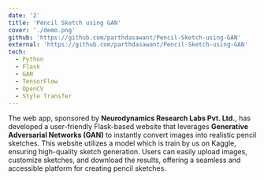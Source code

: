 ```yaml
---
date: '2'
title: 'Pencil Sketch using GAN'
cover: './demo.png'
github: 'https://github.com/parthdasawant/Pencil-Sketch-using-GAN'
external: 'https://github.com/parthdasawant/Pencil-Sketch-using-GAN'
tech:
  - Python
  - Flask
  - GAN
  - TensorFlow
  - OpenCV
  - Style Transfer
---
```


The web app, sponsored by **Neurodynamics Research Labs Pvt. Ltd.**, has developed a user-friendly Flask-based website that leverages **Generative Adversarial Networks (GAN)** to instantly convert images into realistic pencil sketches. This website utilizes a model which is train by us on Kaggle, ensuring high-quality sketch generation. Users can easily upload images, customize sketches, and download the results, offering a seamless and accessible platform for creating pencil sketches.
